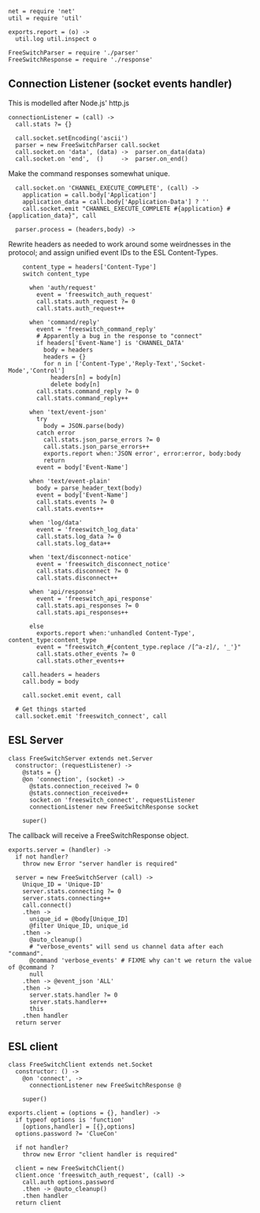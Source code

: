     net = require 'net'
    util = require 'util'

    exports.report = (o) ->
      util.log util.inspect o

    FreeSwitchParser = require './parser'
    FreeSwitchResponse = require './response'

Connection Listener (socket events handler)
-------------------------------------------

This is modelled after Node.js' http.js

    connectionListener = (call) ->
      call.stats ?= {}

      call.socket.setEncoding('ascii')
      parser = new FreeSwitchParser call.socket
      call.socket.on 'data', (data) ->  parser.on_data(data)
      call.socket.on 'end',  ()     ->  parser.on_end()

Make the command responses somewhat unique.

      call.socket.on 'CHANNEL_EXECUTE_COMPLETE', (call) ->
        application = call.body['Application']
        application_data = call.body['Application-Data'] ? ''
        call.socket.emit "CHANNEL_EXECUTE_COMPLETE #{application} #{application_data}", call

      parser.process = (headers,body) ->

Rewrite headers as needed to work around some weirdnesses in the protocol; and assign unified event IDs to the ESL Content-Types.

        content_type = headers['Content-Type']
        switch content_type

          when 'auth/request'
            event = 'freeswitch_auth_request'
            call.stats.auth_request ?= 0
            call.stats.auth_request++

          when 'command/reply'
            event = 'freeswitch_command_reply'
            # Apparently a bug in the response to "connect"
            if headers['Event-Name'] is 'CHANNEL_DATA'
              body = headers
              headers = {}
              for n in ['Content-Type','Reply-Text','Socket-Mode','Control']
                headers[n] = body[n]
                delete body[n]
            call.stats.command_reply ?= 0
            call.stats.command_reply++

          when 'text/event-json'
            try
              body = JSON.parse(body)
            catch error
              call.stats.json_parse_errors ?= 0
              call.stats.json_parse_errors++
              exports.report when:'JSON error', error:error, body:body
              return
            event = body['Event-Name']

          when 'text/event-plain'
            body = parse_header_text(body)
            event = body['Event-Name']
            call.stats.events ?= 0
            call.stats.events++

          when 'log/data'
            event = 'freeswitch_log_data'
            call.stats.log_data ?= 0
            call.stats.log_data++

          when 'text/disconnect-notice'
            event = 'freeswitch_disconnect_notice'
            call.stats.disconnect ?= 0
            call.stats.disconnect++

          when 'api/response'
            event = 'freeswitch_api_response'
            call.stats.api_responses ?= 0
            call.stats.api_responses++

          else
            exports.report when:'unhandled Content-Type', content_type:content_type
            event = "freeswitch_#{content_type.replace /[^a-z]/, '_'}"
            call.stats.other_events ?= 0
            call.stats.other_events++

        call.headers = headers
        call.body = body

        call.socket.emit event, call

      # Get things started
      call.socket.emit 'freeswitch_connect', call

ESL Server
----------

    class FreeSwitchServer extends net.Server
      constructor: (requestListener) ->
        @stats = {}
        @on 'connection', (socket) ->
          @stats.connection_received ?= 0
          @stats.connection_received++
          socket.on 'freeswitch_connect', requestListener
          connectionListener new FreeSwitchResponse socket

        super()

The callback will receive a FreeSwitchResponse object.

    exports.server = (handler) ->
      if not handler?
        throw new Error "server handler is required"

      server = new FreeSwitchServer (call) ->
        Unique_ID = 'Unique-ID'
        server.stats.connecting ?= 0
        server.stats.connecting++
        call.connect()
        .then ->
          unique_id = @body[Unique_ID]
          @filter Unique_ID, unique_id
        .then ->
          @auto_cleanup()
          # "verbose_events" will send us channel data after each "command".
          @command 'verbose_events' # FIXME why can't we return the value of @command ?
          null
        .then -> @event_json 'ALL'
        .then ->
          server.stats.handler ?= 0
          server.stats.handler++
          this
        .then handler
      return server

ESL client
----------

    class FreeSwitchClient extends net.Socket
      constructor: () ->
        @on 'connect', ->
          connectionListener new FreeSwitchResponse @

        super()

    exports.client = (options = {}, handler) ->
      if typeof options is 'function'
        [options,handler] = [{},options]
      options.password ?= 'ClueCon'

      if not handler?
        throw new Error "client handler is required"

      client = new FreeSwitchClient()
      client.once 'freeswitch_auth_request', (call) ->
        call.auth options.password
        .then -> @auto_cleanup()
        .then handler
      return client
